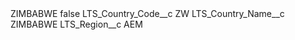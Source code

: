 <?xml version="1.0" encoding="UTF-8"?>
<CustomMetadata xmlns="http://soap.sforce.com/2006/04/metadata" xmlns:xsi="http://www.w3.org/2001/XMLSchema-instance" xmlns:xsd="http://www.w3.org/2001/XMLSchema">
    <label>ZIMBABWE</label>
    <protected>false</protected>
    <values>
        <field>LTS_Country_Code__c</field>
        <value xsi:type="xsd:string">ZW</value>
    </values>
    <values>
        <field>LTS_Country_Name__c</field>
        <value xsi:type="xsd:string">ZIMBABWE</value>
    </values>
    <values>
        <field>LTS_Region__c</field>
        <value xsi:type="xsd:string">AEM</value>
    </values>
</CustomMetadata>
